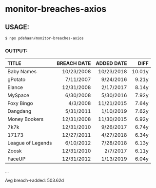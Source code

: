 # monitor-breaches-axios

## USAGE:

```sh
$ npx pdehaan/monitor-breaches-axios
```

### OUTPUT:

| TITLE | BREACH DATE | ADDED DATE | DIFF |
|:------|------------:|-----------:|-----:|
Baby Names | 10/23/2008 | 10/23/2018 | 10.01y
gPotato | 7/11/2007 | 9/24/2016 | 9.21y
Elance | 12/31/2008 | 2/17/2017 | 8.14y
MySpace | 6/30/2008 | 5/30/2016 | 7.92y
Foxy Bingo | 4/3/2008 | 11/21/2015 | 7.64y
Dangdang | 5/31/2011 | 1/10/2019 | 7.62y
Money Bookers | 12/31/2008 | 11/30/2015 | 6.92y
7k7k | 12/31/2010 | 9/26/2017 | 6.74y
17173 | 12/27/2011 | 4/27/2018 | 6.34y
League of Legends | 6/10/2012 | 7/28/2018 | 6.13y
Zoosk | 12/31/2010 | 2/7/2017 | 6.11y
FaceUP | 12/31/2012 | 1/13/2019 | 6.04y
...


Avg breach->added: 503.62d
